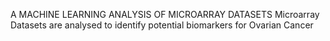 A MACHINE LEARNING ANALYSIS OF MICROARRAY DATASETS
Microarray Datasets are analysed to identify potential biomarkers for Ovarian Cancer
